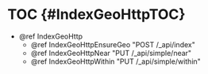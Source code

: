 TOC {#IndexGeoHttpTOC}
======================

- @ref IndexGeoHttp
  - @ref IndexGeoHttpEnsureGeo "POST /_api/index"
  - @ref IndexGeoHttpNear "PUT /_api/simple/near"
  - @ref IndexGeoHttpWithin "PUT /_api/simple/within"
